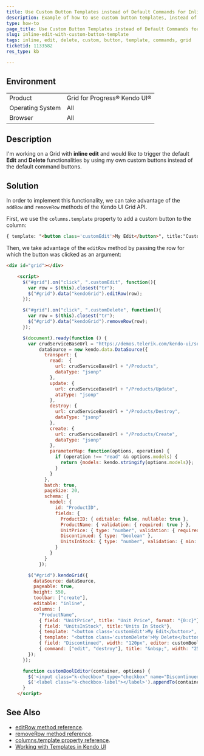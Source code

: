 ```yaml
---
title: Use Custom Button Templates instead of Default Commands for Inline Edit and Delete Functionalities.
description: Example of how to use custom button templates, instead of the default commands, to Edit and Delete records in a Grid with inline edit mode enabled.
type: how-to
page_title: Use Custom Button Templates instead of Default Commands for Inline Edit and Delete Functionalities.
slug: inline-edit-with-custom-button-template
tags: inline, edit, delete, custom, button, template, commands, grid
ticketid: 1133582
res_type: kb

---
```


## Environment
<table>
 <tr>
  <td>Product</td>
  <td>Grid for Progress® Kendo UI®</td>
 </tr>
 <tr>
  <td>Operating System</td>
  <td>All</td>
 </tr>
 <tr>
  <td>Browser</td>
  <td>All</td>
 </tr>
</table>


## Description

I'm working on a Grid with **inline edit** and would like to trigger the default **Edit** and **Delete** functionalities by using my own custom buttons instead of the default command buttons.

## Solution

In order to implement this functionality, we can take advantage of the `addRow` and `removeRow` methods of the Kendo UI Grid API.

First, we use the `columns.template` property to add a custom button to the column:

````html
{ template: "<button class='customEdit'>My Edit</button>", title:"Custom Edit"}
````

Then, we take advantage of the `editRow` method by passing the row for which the button was clicked as an argument:

```html
<div id="grid"></div>

    <script>
      $("#grid").on("click", ".customEdit", function(){
        var row = $(this).closest("tr");
        $("#grid").data("kendoGrid").editRow(row);
      });

      $("#grid").on("click", ".customDelete", function(){
        var row = $(this).closest("tr");
        $("#grid").data("kendoGrid").removeRow(row);
      });

      $(document).ready(function () {
        var crudServiceBaseUrl = "https://demos.telerik.com/kendo-ui/service",
            dataSource = new kendo.data.DataSource({
              transport: {
                read:  {
                  url: crudServiceBaseUrl + "/Products",
                  dataType: "jsonp"
                },
                update: {
                  url: crudServiceBaseUrl + "/Products/Update",
                  ataType: "jsonp"
                },
                destroy: {
                  url: crudServiceBaseUrl + "/Products/Destroy",
                  dataType: "jsonp"
                },
                create: {
                  url: crudServiceBaseUrl + "/Products/Create",
                  dataType: "jsonp"
                },
                parameterMap: function(options, operation) {
                  if (operation !== "read" && options.models) {
                    return {models: kendo.stringify(options.models)};
                  }
                }
              },
              batch: true,
              pageSize: 20,
              schema: {
                model: {
                  id: "ProductID",
                  fields: {
                    ProductID: { editable: false, nullable: true },
                    ProductName: { validation: { required: true } },
                    UnitPrice: { type: "number", validation: { required: true, min: 1} },
                    Discontinued: { type: "boolean" },
                    UnitsInStock: { type: "number", validation: { min: 0, required: true } }
                  }
                }
              }
            });

        $("#grid").kendoGrid({
          dataSource: dataSource,
          pageable: true,
          height: 550,
          toolbar: ["create"],
          editable: "inline",
          columns: [
            "ProductName",
            { field: "UnitPrice", title: "Unit Price", format: "{0:c}"},
            { field: "UnitsInStock", title:"Units In Stock"},
            { template: "<button class='customEdit'>My Edit</button>", title:"Custom Edit"},
            { template: "<button class='customDelete'>My Delete</button>", title:"Custom Delete"},
            { field: "Discontinued", width: "120px", editor: customBoolEditor },
            { command: ["edit", "destroy"], title: "&nbsp;", width: "250px" }]
        });
      });

      function customBoolEditor(container, options) {
        $('<input class="k-checkbox" type="checkbox" name="Discontinued" data-type="boolean" data-bind="checked:Discontinued">').appendTo(container);
        $('<label class="k-checkbox-label">​</label>').appendTo(container);
      }
    </script>
```

## See Also

* [editRow method reference](https://docs.telerik.com/kendo-ui/api/javascript/ui/grid#methods-editRow).
* [removeRow method reference](https://docs.telerik.com/kendo-ui/api/javascript/ui/grid#methods-removeRow).
* [columns.template property reference](https://docs.telerik.com/kendo-ui/api/javascript/ui/grid#configuration-columns.template).
* [Working with Templates in Kendo UI](https://docs.telerik.com/kendo-ui/framework/templates/overview)
